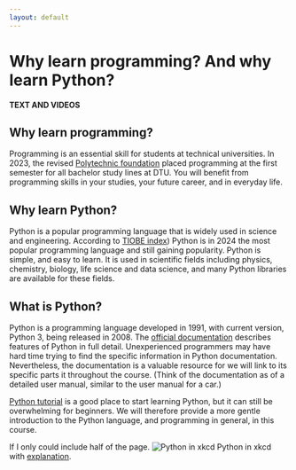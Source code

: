 ```yaml
---
layout: default
---
```


# Why learn programming? And why learn Python?
**TEXT AND VIDEOS**


## Why learn programming?
Programming is an essential skill for students at technical universities. In 2023, the revised [Polytechnic foundation](https://www.dtu.dk/uddannelse/bachelor/uddannelsens-opbygning/det-polytekniske-grundlag) placed programming at the first semester for all bachelor study lines at DTU. You will benefit from programming skills in your studies, your future career, and in everyday life.

## Why learn Python?
Python is a popular programming language that is widely used in science and engineering. According to [TIOBE index](https://en.wikipedia.org/wiki/TIOBE_index)) Python is in 2024 the most popular programming language and still gaining popularity. Python is simple, and easy to learn. It is used in scientific fields including physics, chemistry, biology, life science and data science, and many Python libraries are available for these fields. 

## What is Python?

Python is a programming language developed in 1991, with current version, Python 3, being released in 2008. The [official documentation](https://docs.python.org/3/) describes features of Python in full detail.
Unexperienced programmers may have hard time trying to find the specific information in Python documentation. Nevertheless, the documentation is a valuable resource for we will link to its specific parts it throughout the course. (Think of the documentation as of a detailed user manual, similar to the user manual for a car.)

[Python tutorial](https://docs.python.org/3/tutorial/index.html) is a good place to start learning Python, but it can still be overwhelming for beginners. We will therefore provide a more gentle introduction to the Python language, and programming in general, in this course.

If I only could include half of the page.
![Python in xkcd](https://imgs.xkcd.com/comics/python.png)
 Python in xkcd with [explanation](https://www.explainxkcd.com/wiki/index.php/353:_Python).

